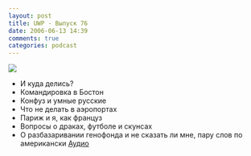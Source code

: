 ```yaml
---
layout: post
title: UWP - Выпуск 76
date: 2006-06-13 14:39
comments: true
categories: podcast
---
```

![](https://podcast.umputun.com/images/uwp/uwp76.jpg)



- И куда делись?
- Командировка в Бостон
- Конфуз и умные русские
- Что не делать в аэропортах
- Париж и я, как француз
- Вопросы о драках, футболе и скунсах
- О разбазаривании генофонда и не сказать ли мне, пару слов по американски
[Аудио](https://podcast.umputun.com/media/ump_podcast76.mp3)
<audio src="https://podcast.umputun.com/media/ump_podcast76.mp3" preload="none">